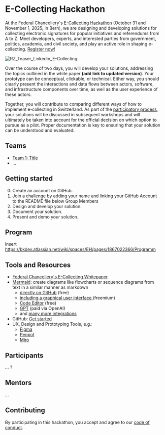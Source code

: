 # E-Collecting Hackathon
At the Federal Chancellery's [E-Collecting](https://www.bk.admin.ch/bk/de/home/politische-rechte/e-collecting.html) [Hackathon](https://www.bk.admin.ch/bk/de/home/politische-rechte/e-collecting/aktuelles.html) (October 31 and November 1, 2025, in Bern), we are designing and developing solutions for collecting electronic signatures for popular initiatives and referendums from A to Z. Meet developers, experts, and interested parties from government, politics, academia, and civil society, and play an active role in shaping e-collecting. [Register now!](https://findmind.ch/c/hackathon-registration)

![RZ_Teaser_Linkedin_E-Collecting](https://github.com/user-attachments/assets/ffa93f97-0f16-4abb-80ea-1d5dff9d4eba)

Over the course of two days, you will develop your solutions, addressing the topics outlined in the white paper **(add link to updated version)**. Your prototype can be conceptual, clickable, or technical. Either way, you should clearly present the interactions and data flows between actors, software, and infrastructure components over time, as well as the user experience of these actors.

Together, you will contribute to comparing different ways of how to implement e-collecting in Switzerland. As part of the [participatory process](https://www.bk.admin.ch/bk/de/home/politische-rechte/e-collecting/partizipativer_prozess.html), your solutions will be discussed in subsequent workshops and will ultimately be taken into account for the official decision on which option to pursue as a pilot. Proper documentation is key to ensuring that your solution can be understood and evaluated.

## Teams

- [Team 1: Title](https://github.com/swiss/e-collecting-hackathon-team1/)
- ...

## Getting started

0. Create an account on GitHub.
1. Join a challenge by adding your name and linking your GitHub Account to the README file below Group Members
2. Design and develop your solution.
3. Document your solution.
4. Present and demo your solution.


## Program

insert https://bkdev.atlassian.net/wiki/spaces/EH/pages/1867022366/Programm

## Tools and Resources

- [Federal Chancellery's E-Collecting Whitepaper](https://www.bk.admin.ch/dam/bk/de/dokumente/pore/E-Collecting/hackathon2025/E-Collecting%20Hackathon%20Whitepaper%20DE%20V0.1.pdf.download.pdf/E-Collecting%20Hackathon%20Whitepaper%20DE%20V0.1.pdf)
- [Mermaid](https://mermaid.js.org/ ): create diagrams like flowcharts or sequence diagrams from text in a similar manner as markdown 
	-  [directly on GitHub](https://github.blog/developer-skills/github/include-diagrams-markdown-files-mermaid/) (free)
  -  [including a graphical user interface ](https://www.mermaidchart.com) (freemium)
  -  [Code Editor](https://mermaid.live/) (free)
  -  [GPT](https://chatgpt.com/g/g-684cc36f30208191b21383b88650a45d-mermaid-chart-diagrams-and-charts) (paid via OpenAI)
  -  and [many more integrations](https://mermaid.js.org/ecosystem/integrations-community.html)
- GitHub: [Get started](https://docs.github.com/en/get-started/start-your-journey/hello-world)
- UX, Design and Prototyping Tools, e.g.:
	- [Figma](https://www.figma.com/) 
	- [Penpot](https://penpot.app/)
 	- [Miro](https://miro.com/)

## Participants

... ?

## Mentors

...

## Contributing

By participating in this hackathon, you accept and agree to our [code of conduct](/CONTRIBUTING.md).
